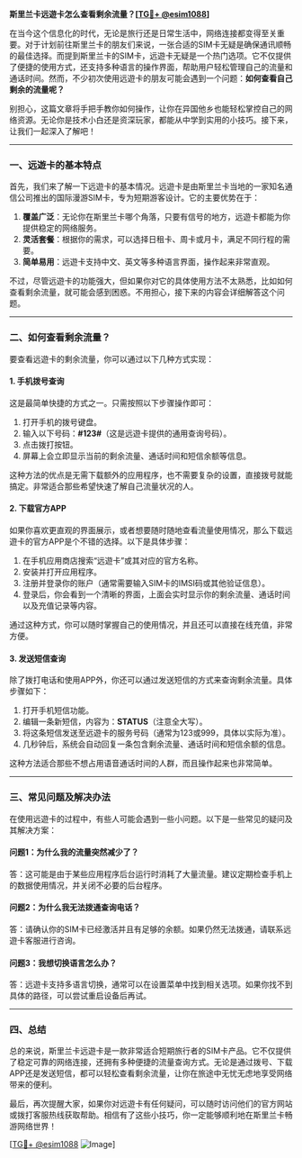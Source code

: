 **斯里兰卡远遊卡怎么查看剩余流量？[[TG💪+ @esim1088](https://t.me/s/esim1088)]**

在当今这个信息化的时代，无论是旅行还是日常生活中，网络连接都变得至关重要。对于计划前往斯里兰卡的朋友们来说，一张合适的SIM卡无疑是确保通讯顺畅的最佳选择。而提到斯里兰卡的SIM卡，远遊卡无疑是一个热门选项。它不仅提供了便捷的使用方式，还支持多种语言的操作界面，帮助用户轻松管理自己的流量和通话时间。然而，不少初次使用远遊卡的朋友可能会遇到一个问题：**如何查看自己剩余的流量呢？**

别担心，这篇文章将手把手教你如何操作，让你在异国他乡也能轻松掌控自己的网络资源。无论你是技术小白还是资深玩家，都能从中学到实用的小技巧。接下来，让我们一起深入了解吧！

---

### **一、远遊卡的基本特点**

首先，我们来了解一下远遊卡的基本情况。远遊卡是由斯里兰卡当地的一家知名通信公司推出的国际漫游SIM卡，专为短期游客设计。它的主要优势在于：

1. **覆盖广泛**：无论你在斯里兰卡哪个角落，只要有信号的地方，远遊卡都能为你提供稳定的网络服务。
2. **灵活套餐**：根据你的需求，可以选择日租卡、周卡或月卡，满足不同行程的需要。
3. **简单易用**：远遊卡支持中文、英文等多种语言界面，操作起来非常直观。

不过，尽管远遊卡的功能强大，但如果你对它的具体使用方法不太熟悉，比如如何查看剩余流量，就可能会感到困惑。不用担心，接下来的内容会详细解答这个问题。

---

### **二、如何查看剩余流量？**

要查看远遊卡的剩余流量，你可以通过以下几种方式实现：

#### **1. 手机拨号查询**
这是最简单快捷的方式之一。只需按照以下步骤操作即可：

1. 打开手机的拨号键盘。
2. 输入以下号码：**#123#**（这是远遊卡提供的通用查询号码）。
3. 点击拨打按钮。
4. 屏幕上会立即显示当前的剩余流量、通话时间和短信余额等信息。

这种方法的优点是无需下载额外的应用程序，也不需要复杂的设置，直接拨号就能搞定。非常适合那些希望快速了解自己流量状况的人。

#### **2. 下载官方APP**
如果你喜欢更直观的界面展示，或者想要随时随地查看流量使用情况，那么下载远遊卡的官方APP是个不错的选择。以下是具体步骤：

1. 在手机应用商店搜索“远遊卡”或其对应的官方名称。
2. 安装并打开应用程序。
3. 注册并登录你的账户（通常需要输入SIM卡的IMSI码或其他验证信息）。
4. 登录后，你会看到一个清晰的界面，上面会实时显示你的剩余流量、通话时间以及充值记录等内容。

通过这种方式，你可以随时掌握自己的使用情况，并且还可以直接在线充值，非常方便。

#### **3. 发送短信查询**
除了拨打电话和使用APP外，你还可以通过发送短信的方式来查询剩余流量。具体步骤如下：

1. 打开手机短信功能。
2. 编辑一条新短信，内容为：**STATUS**（注意全大写）。
3. 将这条短信发送至远遊卡的服务号码（通常为123或999，具体以实际为准）。
4. 几秒钟后，系统会自动回复一条包含剩余流量、通话时间和短信余额的信息。

这种方法适合那些不想占用语音通话时间的人群，而且操作起来也非常简单。

---

### **三、常见问题及解决办法**

在使用远遊卡的过程中，有些人可能会遇到一些小问题。以下是一些常见的疑问及其解决方案：

#### **问题1：为什么我的流量突然减少了？**
答：这可能是由于某些应用程序后台运行时消耗了大量流量。建议定期检查手机上的数据使用情况，并关闭不必要的后台程序。

#### **问题2：为什么我无法拨通查询电话？**
答：请确认你的SIM卡已经激活并且有足够的余额。如果仍然无法拨通，请联系远遊卡客服进行咨询。

#### **问题3：我想切换语言怎么办？**
答：远遊卡支持多语言切换，通常可以在设置菜单中找到相关选项。如果你找不到具体的路径，可以尝试重启设备后再试。

---

### **四、总结**

总的来说，斯里兰卡远遊卡是一款非常适合短期旅行者的SIM卡产品。它不仅提供了稳定可靠的网络连接，还拥有多种便捷的流量查询方式。无论是通过拨号、下载APP还是发送短信，都可以轻松查看剩余流量，让你在旅途中无忧无虑地享受网络带来的便利。

最后，再次提醒大家，如果你对远遊卡有任何疑问，可以随时访问他们的官方网站或拨打客服热线获取帮助。相信有了这些小技巧，你一定能够顺利地在斯里兰卡畅游网络世界！

[[TG💪+ @esim1088](https://t.me/s/esim1088) ![Image](https://i.postimg.cc/4NQfJmqS/Snipaste-2025-05-13-00-14-12.png)]